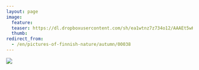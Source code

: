 ```yaml
---
layout: page
image:
  feature:
  teaser: https://dl.dropboxusercontent.com/sh/ea1wtnz7z734o12/AAAEt5wKzSOpfRYg6TGmH27qa/luontokuvat/syksy/DSC15118-245px.jpg
  thumb:
redirect_from:
  - /en/pictures-of-finnish-nature/autumn/00038
---
```


[![](https://dl.dropboxusercontent.com/sh/ea1wtnz7z734o12/AAAriq27dgA20JfzGNn7IgDwa/luontokuvat/syksy/DSC15118-800px.jpg)](https://dl.dropboxusercontent.com/sh/ea1wtnz7z734o12/AAB9sNhum7IhmPm18qdzeynwa/luontokuvat/syksy/DSC15118.jpg)

